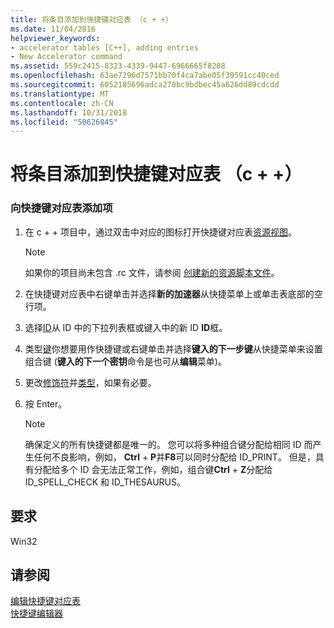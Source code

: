 ```yaml
---
title: 将条目添加到快捷键对应表 （c + +）
ms.date: 11/04/2016
helpviewer_keywords:
- accelerator tables [C++], adding entries
- New Accelerator command
ms.assetid: 559c2415-8323-4339-9447-6966665f8288
ms.openlocfilehash: 63ae7296d7571bb70f4ca7abe05f39591cc40ced
ms.sourcegitcommit: 6052185696adca270bc9bdbec45a626dd89cdcdd
ms.translationtype: MT
ms.contentlocale: zh-CN
ms.lasthandoff: 10/31/2018
ms.locfileid: "50626845"
---
```

# <a name="adding-an-entry-to-an-accelerator-table-c"></a>将条目添加到快捷键对应表 （c + +）

### <a name="to-add-an-entry-to-an-accelerator-table"></a>向快捷键对应表添加项

1. 在 c + + 项目中，通过双击中对应的图标打开快捷键对应表[资源视图](../windows/resource-view-window.md)。

   > [!NOTE]
   > 如果你的项目尚未包含 .rc 文件，请参阅 [创建新的资源脚本文件](../windows/how-to-create-a-resource-script-file.md)。

2. 在快捷键对应表中右键单击并选择**新的加速器**从快捷菜单上或单击表底部的空行项。

3. 选择[ID](id-property.md)从 ID 中的下拉列表框或键入中的新 ID **ID**框。

4. 类型[键](../windows/accelerator-key-property.md)你想要用作快捷键或右键单击并选择**键入的下一步键**从快捷菜单来设置组合键 (**键入的下一个密钥**命令是也可从**编辑**菜单)。

5. 更改[修饰符](../windows/accelerator-modifier-property.md)并[类型](../windows/accelerator-type-property.md)，如果有必要。

6. 按 Enter。

   > [!NOTE]
   > 确保定义的所有快捷键都是唯一的。 您可以将多种组合键分配给相同 ID 而产生任何不良影响，例如， **Ctrl** + **P**并**F8**可以同时分配给 ID_PRINT。 但是，具有分配给多个 ID 会无法正常工作，例如，组合键**Ctrl** + **Z**分配给 ID_SPELL_CHECK 和 ID_THESAURUS。

## <a name="requirements"></a>要求

Win32

## <a name="see-also"></a>请参阅

[编辑快捷键对应表](../windows/editing-accelerator-tables.md)<br/>
[快捷键编辑器](../windows/accelerator-editor.md)